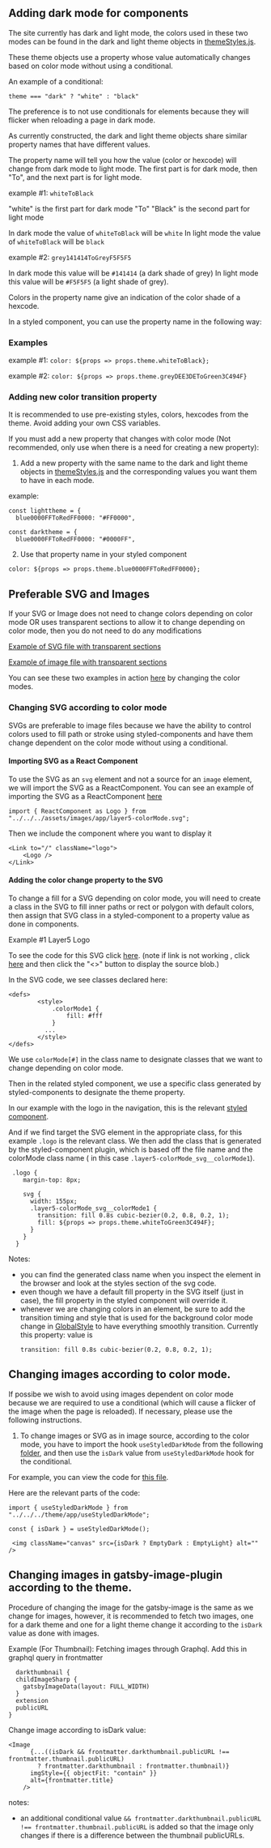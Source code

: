 ## Adding dark mode for components

The site currently has dark and light mode, the colors used in these two modes can be found in the dark and light theme objects in [themeStyles.js](https://github.com/layer5io/layer5/blob/master/src/theme/app/themeStyles.js).

These theme objects use a property whose value automatically changes based on color mode without using a conditional.

An example of a conditional:

```
theme === "dark" ? "white" : "black"
```

The preference is to not use conditionals for elements because they will flicker when reloading a page in dark mode.

As currently constructed, the dark and light theme objects share similar property names that have different values.

The property name will tell you how the value (color or hexcode) will change from dark mode to light mode. The first part is for dark mode, then "To", and the next part is for light mode.

example #1: `whiteToBlack`

"white" is the first part for dark mode
"To"
"Black" is the second part for light mode

In dark mode the value of `whiteToBlack` will be `white`
In light mode the value of `whiteToBlack` will be `black`

example #2: `grey141414ToGreyF5F5F5`

In dark mode this value will be `#141414` (a dark shade of grey)
In light mode this value will be `#F5F5F5` (a light shade of grey).

Colors in the property name give an indication of the color shade of a hexcode.

In a styled component, you can use the property name in the following way:

### Examples

example #1:
`color: ${props => props.theme.whiteToBlack};`

example #2:
`color: ${props => props.theme.greyDEE3DEToGreen3C494F}`

### Adding new color transition property

It is recommended to use pre-existing styles, colors, hexcodes from the theme. Avoid adding your own CSS variables.

If you must add a new property that changes with color mode (Not recommended, only use when there is a need for creating a new property):

1. Add a new property with the same name to the dark and light theme objects in [themeStyles.js](https://github.com/layer5io/layer5/blob/master/src/theme/app/themeStyles.js) and the corresponding values you want them to have in each mode.

example:

```
const lighttheme = {
  blue0000FFToRedFF0000: "#FF0000",
```

```
const darktheme = {
  blue0000FFToRedFF0000: "#0000FF",

```

2. Use that property name in your styled component

```
color: ${props => props.theme.blue0000FFToRedFF0000};
```

## Preferable SVG and Images

If your SVG or Image does not need to change colors depending on color mode OR uses transparent sections to allow it to change depending on color mode, then you do not need to do any modifications

[Example of SVG file with transparent sections](https://github.com/layer5io/layer5/blob/master/src/assets/images/meshmap/icon-only/meshmap-icon.svg)

[Example of image file with transparent sections](https://github.com/layer5io/layer5/blob/master/src/assets/images/app/projects/meshery-logo-light.png)

You can see these two examples in action [here](https://layer5.io/projects) by changing the color modes.

### Changing SVG according to color mode

SVGs are preferable to image files because we have the ability to control colors used to fill path or stroke using styled-components and have them change dependent on the color mode without using a conditional.

#### Importing SVG as a React Component

To use the SVG as an `svg` element and not a source for an `image` element, we will import the SVG as a ReactComponent. You can see an example of importing the SVG as a ReactComponent [here](https://github.com/layer5io/layer5/blob/master/src/sections/General/Navigation/index.js)

```
import { ReactComponent as Logo } from "../../../assets/images/app/layer5-colorMode.svg";
```

Then we include the component where you want to display it

```
<Link to="/" className="logo">
    <Logo />
</Link>
```

#### Adding the color change property to the SVG

To change a fill for a SVG depending on color mode, you will need to create a class in the SVG to fill inner paths or rect or polygon with default colors, then assign that SVG class in a styled-component to a property value as done in components.

Example #1 Layer5 Logo

To see the code for this SVG click [here](https://github.com/layer5io/layer5/blob/master/src/assets/images/app/layer5-colorMode.svg?short_path=e76da80). (note if link is not working , click [here](https://github.com/layer5io/layer5/blob/master/src/assets/images/app/layer5-colorMode.svg) and then click the "<>" button to display the source blob.)

In the SVG code, we see classes declared here:

```
<defs>
        <style>
            .colorMode1 {
                fill: #fff
            }
          ...
        </style>
</defs>
```

We use `colorMode[#]` in the class name to designate classes that we want to change depending on color mode.

Then in the related styled component, we use a specific class generated by styled-components to designate the theme property.

In our example with the logo in the navigation, this is the relevant [styled component](https://github.com/layer5io/layer5/blob/master/src/sections/General/Navigation/navigation.style.js).

And if we find target the SVG element in the appropriate class, for this example `.logo` is the relevant class. We then add the class that is generated by the styled-component plugin, which is based off the file name and the colorMode class name ( in this case `.layer5-colorMode_svg__colorMode1`).

```
 .logo {
    margin-top: 8px;

    svg {
      width: 155px;
      .layer5-colorMode_svg__colorMode1 {
        transition: fill 0.8s cubic-bezier(0.2, 0.8, 0.2, 1);
        fill: ${props => props.theme.whiteToGreen3C494F};
      }
    }
  }
```

Notes:

- you can find the generated class name when you inspect the element in the browser and look at the styles section of the svg code.
- even though we have a default fill property in the SVG itself (just in case), the fill property in the styled component will override it.
- whenever we are changing colors in an element, be sure to add the transition timing and style that is used for the background color mode change in [GlobalStyle](https://github.com/layer5io/layer5/blob/master/src/sections/app.style.js) to have everything smoothly transition. Currently this property: value is
  ```
  transition: fill 0.8s cubic-bezier(0.2, 0.8, 0.2, 1);
  ```

## Changing images according to color mode.

If possibe we wish to avoid using images dependent on color mode because we are required to use a conditional (which will cause a flicker of the image when the page is reloaded). If necessary, please use the following instructions.

1. To change images or SVG as in image source, according to the color mode, you have to import the hook `useStyledDarkMode` from the following [folder](https://github.com/layer5io/layer5/blob/master/src/theme/app/useStyledDarkMode.js), and then use the `isDark` value from `useStyledDarkMode` hook for the conditional.

For example, you can view the code for [this file](https://github.com/layer5io/layer5/blob/master/src/sections/Meshmap/Meshmap-collaborate/meshmap-collaborate-banner.js).

Here are the relevant parts of the code:

```
import { useStyledDarkMode } from "../../../theme/app/useStyledDarkMode";

const { isDark } = useStyledDarkMode();

 <img className="canvas" src={isDark ? EmptyDark : EmptyLight} alt="" />
```

## Changing images in gatsby-image-plugin according to the theme.

Procedure of changing the image for the gatsby-image is the same as we change for images, however, it is recommended to fetch two images, one for a dark theme and one for a light theme change it according to the `isDark` value as done with images.

Example (For Thumbnail):
Fetching images through Graphql. Add this in graphql query in frontmatter

      darkthumbnail {
      childImageSharp {
        gatsbyImageData(layout: FULL_WIDTH)
      }
      extension
      publicURL
    }

Change image according to isDark value:

```
<Image
      {...((isDark && frontmatter.darkthumbnail.publicURL !== frontmatter.thumbnail.publicURL)
        ? frontmatter.darkthumbnail : frontmatter.thumbnail)}
      imgStyle={{ objectFit: "contain" }}
      alt={frontmatter.title}
    />
```

notes:

- an additional conditional value
  `&& frontmatter.darkthumbnail.publicURL !== frontmatter.thumbnail.publicURL` is added so that the image only changes if there is a difference between the thumbnail publicURLs.
